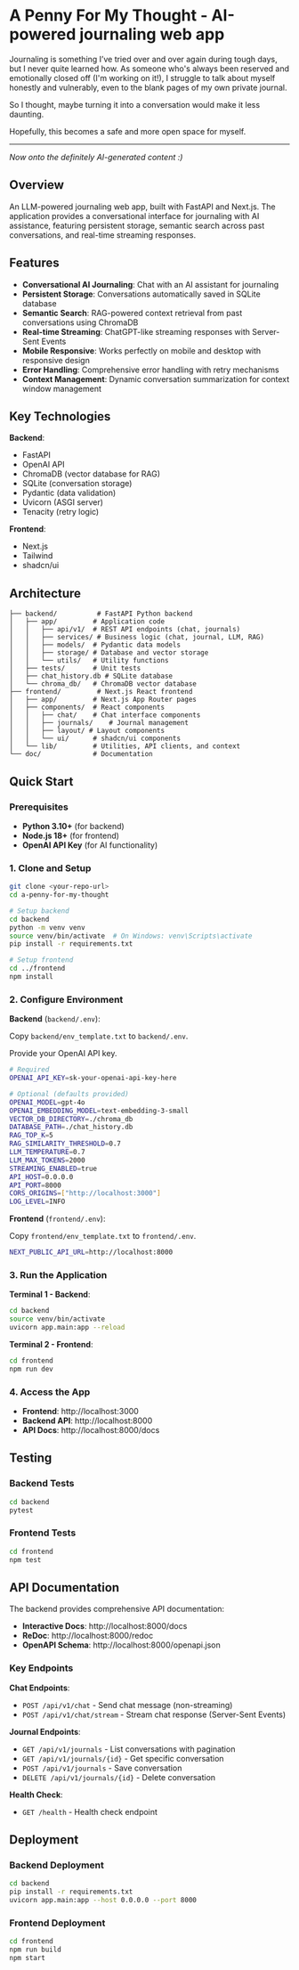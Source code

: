 # A Penny For My Thought - AI-powered journaling web app

Journaling is something I’ve tried over and over again during tough days, but I never quite learned how. As someone who's always been reserved and emotionally closed off (I'm working on it!), I struggle to talk about myself honestly and vulnerably, even to the blank pages of my own private journal.

So I thought, maybe turning it into a conversation would make it less daunting.

Hopefully, this becomes a safe and more open space for myself.

---

*Now onto the definitely AI-generated content :)*

## Overview

An LLM-powered journaling web app, built with FastAPI and Next.js. The application provides a conversational interface for journaling with AI assistance, featuring persistent storage, semantic search across past conversations, and real-time streaming responses.

## Features

- **Conversational AI Journaling**: Chat with an AI assistant for journaling
- **Persistent Storage**: Conversations automatically saved in SQLite database
- **Semantic Search**: RAG-powered context retrieval from past conversations using ChromaDB
- **Real-time Streaming**: ChatGPT-like streaming responses with Server-Sent Events
- **Mobile Responsive**: Works perfectly on mobile and desktop with responsive design
- **Error Handling**: Comprehensive error handling with retry mechanisms
- **Context Management**: Dynamic conversation summarization for context window management

## Key Technologies

**Backend**:
- FastAPI
- OpenAI API
- ChromaDB (vector database for RAG)
- SQLite (conversation storage)
- Pydantic (data validation)
- Uvicorn (ASGI server)
- Tenacity (retry logic)

**Frontend**:
- Next.js
- Tailwind
- shadcn/ui

## Architecture

```
├── backend/          # FastAPI Python backend
│   ├── app/         # Application code
│   │   ├── api/v1/  # REST API endpoints (chat, journals)
│   │   ├── services/ # Business logic (chat, journal, LLM, RAG)
│   │   ├── models/  # Pydantic data models
│   │   ├── storage/ # Database and vector storage
│   │   └── utils/   # Utility functions
│   ├── tests/       # Unit tests
│   ├── chat_history.db # SQLite database
│   └── chroma_db/   # ChromaDB vector database
├── frontend/         # Next.js React frontend
│   ├── app/         # Next.js App Router pages
│   ├── components/  # React components
│   │   ├── chat/    # Chat interface components
│   │   ├── journals/    # Journal management
│   │   ├── layout/ # Layout components
│   │   └── ui/      # shadcn/ui components
│   └── lib/         # Utilities, API clients, and context
└── doc/             # Documentation
```

## Quick Start

### Prerequisites

- **Python 3.10+** (for backend)
- **Node.js 18+** (for frontend)
- **OpenAI API Key** (for AI functionality)

### 1. Clone and Setup

```bash
git clone <your-repo-url>
cd a-penny-for-my-thought

# Setup backend
cd backend
python -m venv venv
source venv/bin/activate  # On Windows: venv\Scripts\activate
pip install -r requirements.txt

# Setup frontend
cd ../frontend
npm install
```

### 2. Configure Environment

**Backend** (`backend/.env`):

Copy `backend/env_template.txt` to `backend/.env`.

Provide your OpenAI API key.

```bash
# Required
OPENAI_API_KEY=sk-your-openai-api-key-here

# Optional (defaults provided)
OPENAI_MODEL=gpt-4o
OPENAI_EMBEDDING_MODEL=text-embedding-3-small
VECTOR_DB_DIRECTORY=./chroma_db
DATABASE_PATH=./chat_history.db
RAG_TOP_K=5
RAG_SIMILARITY_THRESHOLD=0.7
LLM_TEMPERATURE=0.7
LLM_MAX_TOKENS=2000
STREAMING_ENABLED=true
API_HOST=0.0.0.0
API_PORT=8000
CORS_ORIGINS=["http://localhost:3000"]
LOG_LEVEL=INFO
```

**Frontend** (`frontend/.env`):

Copy `frontend/env_template.txt` to `frontend/.env`.

```bash
NEXT_PUBLIC_API_URL=http://localhost:8000
```

### 3. Run the Application

**Terminal 1 - Backend**:
```bash
cd backend
source venv/bin/activate
uvicorn app.main:app --reload
```

**Terminal 2 - Frontend**:
```bash
cd frontend
npm run dev
```

### 4. Access the App

- **Frontend**: http://localhost:3000
- **Backend API**: http://localhost:8000
- **API Docs**: http://localhost:8000/docs

## Testing

### Backend Tests
```bash
cd backend
pytest
```

### Frontend Tests
```bash
cd frontend
npm test
```

## API Documentation

The backend provides comprehensive API documentation:

- **Interactive Docs**: http://localhost:8000/docs
- **ReDoc**: http://localhost:8000/redoc
- **OpenAPI Schema**: http://localhost:8000/openapi.json

### Key Endpoints

**Chat Endpoints**:
- `POST /api/v1/chat` - Send chat message (non-streaming)
- `POST /api/v1/chat/stream` - Stream chat response (Server-Sent Events)

**Journal Endpoints**:
- `GET /api/v1/journals` - List conversations with pagination
- `GET /api/v1/journals/{id}` - Get specific conversation
- `POST /api/v1/journals` - Save conversation
- `DELETE /api/v1/journals/{id}` - Delete conversation

**Health Check**:
- `GET /health` - Health check endpoint

## Deployment

### Backend Deployment
```bash
cd backend
pip install -r requirements.txt
uvicorn app.main:app --host 0.0.0.0 --port 8000
```

### Frontend Deployment
```bash
cd frontend
npm run build
npm start
```